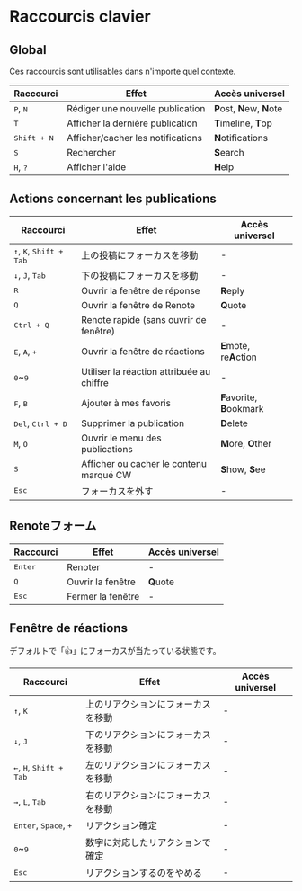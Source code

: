 # Raccourcis clavier

## Global
Ces raccourcis sont utilisables dans n'importe quel contexte.
<table>
    <thead>
        <tr><th>Raccourci</th><th>Effet</th><th>Accès universel</th></tr>
    </thead>
    <tbody>
        <tr><td><kbd class="key">P</kbd>, <kbd class="key">N</kbd></td><td>Rédiger une nouvelle publication</td><td><b>P</b>ost, <b>N</b>ew, <b>N</b>ote</td></tr>
        <tr><td><kbd class="key">T</kbd></td><td>Afficher la dernière publication</td><td><b>T</b>imeline, <b>T</b>op</td></tr>
        <tr><td><kbd class="group"><kbd class="key">Shift</kbd> + <kbd class="key">N</kbd></kbd></td><td>Afficher/cacher les notifications</td><td><b>N</b>otifications</td></tr>
        <tr><td><kbd class="key">S</kbd></td><td>Rechercher</td><td><b>S</b>earch</td></tr>
        <tr><td><kbd class="key">H</kbd>, <kbd class="key">?</kbd></td><td>Afficher l'aide</td><td><b>H</b>elp</td></tr>
    </tbody>
</table>

## Actions concernant les publications

<table>
    <thead>
        <tr><th>Raccourci</th><th>Effet</th><th>Accès universel</th></tr>
    </thead>
    <tbody>
        <tr><td><kbd class="key">↑</kbd>, <kbd class="key">K</kbd>, <kbd class="group"><kbd class="key">Shift</kbd> + <kbd class="key">Tab</kbd></kbd></td><td>上の投稿にフォーカスを移動</td><td>-</td></tr>
        <tr><td><kbd class="key">↓</kbd>, <kbd class="key">J</kbd>, <kbd class="key">Tab</kbd></td><td>下の投稿にフォーカスを移動</td><td>-</td></tr>
        <tr><td><kbd class="key">R</kbd></td><td>Ouvrir la fenêtre de réponse</td><td><b>R</b>eply</td></tr>
        <tr><td><kbd class="key">Q</kbd></td><td>Ouvrir la fenêtre de Renote</td><td><b>Q</b>uote</td></tr>
        <tr><td><kbd class="group"><kbd class="key">Ctrl</kbd> + <kbd class="key">Q</kbd></kbd></td><td>Renote rapide (sans ouvrir de fenêtre)</td><td>-</td></tr>
        <tr><td><kbd class="key">E</kbd>, <kbd class="key">A</kbd>, <kbd class="key">+</kbd></td><td>Ouvrir la fenêtre de réactions</td><td><b>E</b>mote, re<b>A</b>ction</td></tr>
        <tr><td><kbd class="key">0</kbd>~<kbd class="key">9</kbd></td><td>Utiliser la réaction attribuée au chiffre</td><td>-</td></tr>
        <tr><td><kbd class="key">F</kbd>, <kbd class="key">B</kbd></td><td>Ajouter à mes favoris</td><td><b>F</b>avorite, <b>B</b>ookmark</td></tr>
        <tr><td><kbd class="key">Del</kbd>, <kbd class="group"><kbd class="key">Ctrl</kbd> + <kbd class="key">D</kbd></kbd></td><td>Supprimer la publication</td><td><b>D</b>elete</tr>
        <tr><td><kbd class="key">M</kbd>, <kbd class="key">O</kbd></td><td>Ouvrir le menu des publications</td><td><b>M</b>ore, <b>O</b>ther</td></tr>
        <tr><td><kbd class="key">S</kbd></td><td>Afficher ou cacher le contenu marqué CW</td><td><b>S</b>how, <b>S</b>ee</td></tr>
        <tr><td><kbd class="key">Esc</kbd></td><td>フォーカスを外す</td><td>-</td></tr>
    </tbody>
</table>

## Renoteフォーム

<table>
    <thead>
        <tr><th>Raccourci</th><th>Effet</th><th>Accès universel</th></tr>
    </thead>
    <tbody>
        <tr><td><kbd class="key">Enter</kbd></td><td>Renoter</td><td>-</td></tr>
        <tr><td><kbd class="key">Q</kbd></td><td>Ouvrir la fenêtre</td><td><b>Q</b>uote</td></tr>
        <tr><td><kbd class="key">Esc</kbd></td><td>Fermer la fenêtre</td><td>-</td></tr>
    </tbody>
</table>

## Fenêtre de réactions
デフォルトで「👍」にフォーカスが当たっている状態です。
<table>
    <thead>
        <tr><th>Raccourci</th><th>Effet</th><th>Accès universel</th></tr>
    </thead>
    <tbody>
        <tr><td><kbd class="key">↑</kbd>, <kbd class="key">K</kbd></td><td>上のリアクションにフォーカスを移動</td><td>-</td></tr>
        <tr><td><kbd class="key">↓</kbd>, <kbd class="key">J</kbd></td><td>下のリアクションにフォーカスを移動</td><td>-</td></tr>
        <tr><td><kbd class="key">←</kbd>, <kbd class="key">H</kbd>, <kbd class="group"><kbd class="key">Shift</kbd> + <kbd class="key">Tab</kbd></kbd></td><td>左のリアクションにフォーカスを移動</td><td>-</td></tr>
        <tr><td><kbd class="key">→</kbd>, <kbd class="key">L</kbd>, <kbd class="key">Tab</kbd></td><td>右のリアクションにフォーカスを移動</td><td>-</td></tr>
        <tr><td><kbd class="key">Enter</kbd>, <kbd class="key">Space</kbd>, <kbd class="key">+</kbd></td><td>リアクション確定</td><td>-</td></tr>
        <tr><td><kbd class="key">0</kbd>~<kbd class="key">9</kbd></td><td>数字に対応したリアクションで確定</td><td>-</td></tr>
        <tr><td><kbd class="key">Esc</kbd></td><td>リアクションするのをやめる</td><td>-</td></tr>
    </tbody>
</table>
